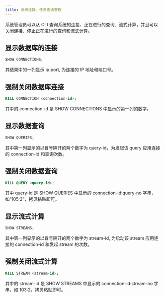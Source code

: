 ```yaml
---
title: 系统连接、任务查询管理
---
```


系统管理员可以从 CLI 查询系统的连接、正在进行的查询、流式计算，并且可以关闭连接、停止正在进行的查询和流式计算。

## 显示数据库的连接

```sql
SHOW CONNECTIONS;
```

其结果中的一列显示 ip:port, 为连接的 IP 地址和端口号。

## 强制关闭数据库连接

```sql
KILL CONNECTION <connection-id>;
```

其中的 connection-id 是 SHOW CONNECTIONS 中显示的第一列的数字。

## 显示数据查询

```sql
SHOW QUERIES;
```

其中第一列显示的以冒号隔开的两个数字为 query-id，为发起该 query 应用连接的 connection-id 和查询次数。

## 强制关闭数据查询

```sql
KILL QUERY <query-id>;
```

其中 query-id 是 SHOW QUERIES 中显示的 connection-id:query-no 字串，如“105:2”，拷贝粘贴即可。

## 显示流式计算

```sql
SHOW STREAMS;
```

其中第一列显示的以冒号隔开的两个数字为 stream-id, 为启动该 stream 应用连接的 connection-id 和发起 stream 的次数。

## 强制关闭流式计算

```sql
KILL STREAM <stream-id>;
```

其中的 stream-id 是 SHOW STREAMS 中显示的 connection-id:stream-no 字串，如 103:2，拷贝粘贴即可。
